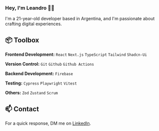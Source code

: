 ### Hey, I'm Leandro 👋🏽  

I'm a 21-year-old developer based in Argentina, and I'm passionate about crafting digital experiences.

## 📦 Toolbox

**Frontend Development:** `React` `Next.js` `TypeScript` `Tailwind` `Shadcn-Ui`
 
**Version Control:** `Git` `Github` `Github Actions`

**Backend Development:** `Firebase` 

**Testing:** `Cypress` `Playwright` `Vitest`

**Others:** `Zod` `Zustand` `Scrum`

## 📫 Contact

For a quick response, DM me on [LinkedIn](https://www.linkedin.com/in/leandiaz/).
